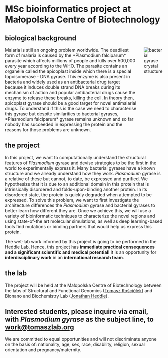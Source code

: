 # MSc bioinformatics project at Małopolska Centre of Biotechnology

## biological background

<div class="columns" markdown="1">

<div class="intro" markdown="1">
Malaria is still an ongoing problem worldwide. The deadliest form of malaria is caused by  the *Plasmodium falciparum* parasite which affects millions of people and kills over 500,000 every year according to the WHO. The parasite contains an organelle called the apicoplast inside which there is a special topoisomerase - DNA gyrase. This enzyme is also present in bacteria and widely used as an antibacterial drug target because it induces double strand DNA breaks during its mechanism of action and popular antibacterial drugs cause the enzyme to release these breaks, killing the cell. In theory then, apicoplast gyrase should be a good target for novel antimalarial drugs.
To understand if this is the case we need to characterise this gyrase but despite similarities to bacterial gyrases, *Plasmodium falciparum* gyrase remains unknown and so far nobody has succeeded in expressing the protein and the reasons for those problems are unknown.
</div>

<div class="me" markdown="1">
<img src="{{ '/images/gyrase.png' | absolute_url }}" alt="bacterial gyrase crystal structure">
</div>

</div>

## the project

In this project, we want to computationally understand the structural features of *Plasmodium* gyrase and devise strategies to be the first in the world to experimentally express it.
Many bacterial gyrases have a known structure and we already understand how they work. *Plasmodium* gyrase is a relative of these but cannot, to date, be expressed and purified. We hypothesize that it is due to an additional domain in this protein that is intrinsically disordered and folds-upon-binding another protein. In its disordered state, the protein is quickly degraded when attempted to be expressed. To solve this problem, we want to first investigate the architecture differences the *Plasmodium* gyrase and bacterial gyrases to better learn how different they are. Once we achieve this, we will use a variety of bioinformatic techniques to characterize the novel regions and using state-of-the art molecular simulations, as well as deep learning-based tools find mutations or binding partners that would help us express this protein.

The wet-lab work informed by this project is going to be performed in the Heddle Lab. Hence, this project has __immediate practical consequences and a significant scientific and medical potential__! It is an opportunity for __interdisciplinary work__ in an __international research team__.

## the lab

The project will be held at the Małopolska Centre of Biotechnology between the labs of Structural and Functional Genomics ([Tomasz Kościółek](http://tomaszlab.org)) and Bionano and Biochemistry Lab ([Jonathan Heddle](http://www.heddlelab.org)).

## Interested students, please inquire via email, with *Plasmodium gyrase* as the subject line, to work@tomaszlab.org  

We are committed to equal opportunities and will not discriminate anyone on the basis of: nationality, age, sex, race, disability, religion, sexual orientation and pregnancy/maternity.

